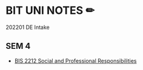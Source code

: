 # BIT UNI NOTES ✏
202201 DE Intake

## SEM 4
- [BIS 2212 Social and Professional Responsibilities](BSI2212.md)
